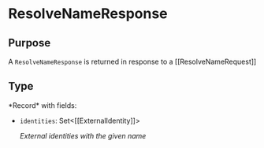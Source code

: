 # ResolveNameResponse

## Purpose

<!-- ANCHOR: purpose -->
A `ResolveNameResponse` is returned in response to a [[ResolveNameRequest]]
<!-- ANCHOR_END: purpose -->

## Type

<!-- ANCHOR: type -->
<div class="type">
*Record* with fields:

- `identities`: Set<[[ExternalIdentity]]>

  *External identities with the given name*
</div>
<!-- ANCHOR_END: type -->
